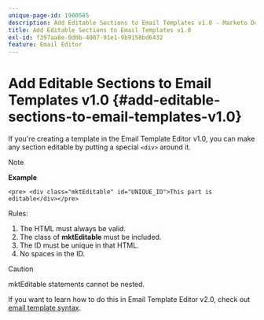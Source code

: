 ```yaml
---
unique-page-id: 1900585
description: Add Editable Sections to Email Templates v1.0 - Marketo Docs - Product Documentation
title: Add Editable Sections to Email Templates v1.0
exl-id: f397aa8e-0d0b-4007-91e1-9b9158bd6432
feature: Email Editor
---
```

# Add Editable Sections to Email Templates v1.0 {#add-editable-sections-to-email-templates-v1.0}

If you're creating a template in the Email Template Editor v1.0, you can make any section editable by putting a special `<div>` around it.

>[!NOTE]
>
>**Example**
>
>`<pre> <div class="mktEditable" id="UNIQUE_ID">This part is editable</div></pre>`

Rules:

1. The HTML must always be valid.
1. The class of **mktEditable** must be included.
1. The ID must be unique in that HTML.
1. No spaces in the ID.

>[!CAUTION]
>
>mktEditable statements cannot be nested.

If you want to learn how to do this in Email Template Editor v2.0, check out [email template syntax](/help/marketo/product-docs/email-marketing/general/email-editor-2/email-template-syntax.md).
